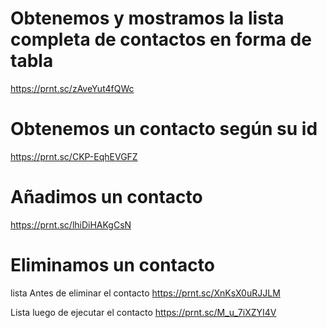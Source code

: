 # Obtenemos y mostramos la lista completa de contactos en forma de tabla
https://prnt.sc/zAveYut4fQWc

# Obtenemos un contacto según su id
https://prnt.sc/CKP-EqhEVGFZ

# Añadimos un contacto
https://prnt.sc/lhiDiHAKgCsN

# Eliminamos un contacto
lista Antes de eliminar el contacto
https://prnt.sc/XnKsX0uRJJLM

Lista luego de ejecutar el contacto
https://prnt.sc/M_u_7iXZYI4V

